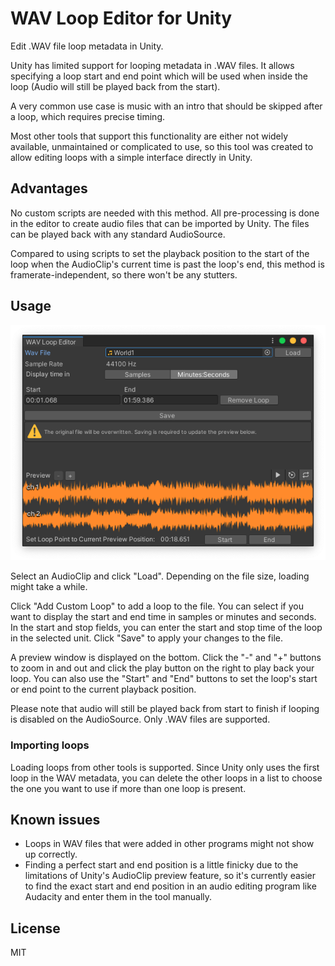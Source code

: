 # WAV Loop Editor for Unity

Edit .WAV file loop metadata in Unity.

Unity has limited support for looping metadata in .WAV files. It allows specifying
a loop start and end point which will be used when inside the loop (Audio will still
be played back from the start).

A very common use case is music with an intro that should be skipped after a loop,
which requires precise timing. 

Most other tools that support this functionality are either not widely available,
unmaintained or complicated to use, so this tool was created to allow editing
loops with a simple interface directly in Unity.

## Advantages

No custom scripts are needed with this method. All pre-processing is done in the editor to
create audio files that can be imported by Unity. The files can be played back with 
any standard AudioSource.

Compared to using scripts to set the playback position to the start of the loop
when the AudioClip's current time is past the loop's end, this method is framerate-independent, 
so there won't be any stutters.

## Usage

![Screenshot](doc/screenshot.png "Screenshot")

Select an AudioClip and click "Load". Depending on the file size, loading might
take a while.

Click "Add Custom Loop" to add a loop to the file. You can select if you want to
display the start and end time in samples or minutes and seconds.
In the start and stop fields, you can enter the start and stop time of the loop
in the selected unit. Click "Save" to apply your changes to the file.

A preview window is displayed on the bottom. Click the "-" and "+" buttons to
zoom in and out and click the play button on the right to play back your loop.
You can also use the "Start" and "End" buttons to set the loop's start or end
point to the current playback position.

Please note that audio will still be played back from start to finish if looping is
disabled on the AudioSource. Only .WAV files are supported.

### Importing loops

Loading loops from other tools is supported. Since Unity only uses the first loop in the
WAV metadata, you can delete the other loops in a list to choose the one you want to use
if more than one loop is present.

## Known issues

* Loops in WAV files that were added in other programs might not show up correctly. 
* Finding a perfect start and end position is a little finicky due to the limitations
of Unity's AudioClip preview feature, so it's currently easier to find the exact start
and end position in an audio editing program like Audacity and enter them in the tool
manually.

## License

MIT
